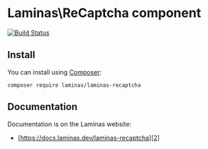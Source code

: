 # Laminas\ReCaptcha component

[![Build Status](https://github.com/laminas/laminas-recaptcha/workflows/Continuous%20Integration/badge.svg)](https://github.com/laminas/laminas-recaptcha/actions?query=workflow%3A"Continuous+Integration")

## Install

You can install using [Composer][1]:

```
composer require laminas/laminas-recaptcha
```

## Documentation

Documentation is on the Laminas website:

- [https://docs.laminas.dev/laminas-recaptcha][2]


[1]: https://getcomposer.org/download/
[2]: https://docs.laminas.dev/laminas-recaptcha

